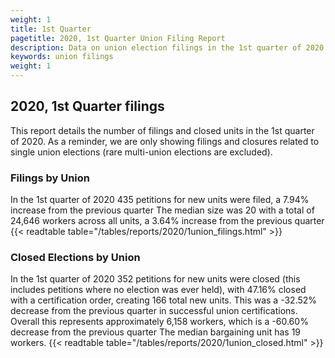 ```yaml
---
weight: 1
title: 1st Quarter
pagetitle: 2020, 1st Quarter Union Filing Report
description: Data on union election filings in the 1st quarter of 2020
keywords: union filings
weight: 1
---
```


## 2020, 1st Quarter filings

This report details the number of filings and closed units in the 1st quarter of 2020. As a reminder, we are only showing filings and closures related to single union elections (rare multi-union elections are excluded).

### Filings by Union
In the 1st quarter of 2020 435 petitions for new units were filed, a 7.94% increase from the previous quarter The median size was 20 with a total of 24,646 workers across all units, a 3.64% increase from the previous quarter
{{< readtable table="/tables/reports/2020/1union_filings.html" >}}

### Closed Elections by Union
In the 1st quarter of 2020 352 petitions for new units were closed (this includes petitions where no election was ever held), with 47.16% closed with a certification order, creating 166 total new units. This was a -32.52% decrease from the previous quarter in successful union certifications. Overall this represents approximately 6,158 workers, which is a -60.60% decrease from the previous quarter The median bargaining unit has 19 workers.
{{< readtable table="/tables/reports/2020/1union_closed.html" >}}
